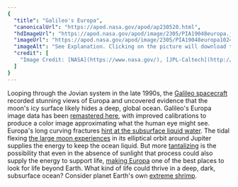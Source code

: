 ```yaml
---
{
  "title": "Galileo's Europa",
  "canonicalUrl": "https://apod.nasa.gov/apod/ap230520.html",
  "hdImageUrl": "https://apod.nasa.gov/apod/image/2305/PIA19048europa.jpg",
  "imageUrl": "https://apod.nasa.gov/apod/image/2305/PIA19048europa1024.jpg",
  "imageAlt": "See Explanation. Clicking on the picture will download the highest resolution version available.",
  "credit": [
    "Image Credit: [NASA](https://www.nasa.gov/), [JPL-Caltech](http://www.jpl.nasa.gov/), [SETI Institute](http://www.seti.org/), Cynthia Phillips, Marty Valenti"
  ]
}
---
```


Looping through the Jovian system in the late 1990s, the [Galileo spacecraft](https://solarsystem.nasa.gov/galileo/) recorded stunning views of Europa and uncovered evidence that the moon's icy surface likely hides a deep, global ocean. Galileo's Europa image data has been [remastered here](https://photojournal.jpl.nasa.gov/catalog/?IDNumber=PIA19048), with improved calibrations to produce a color image approximating what the human eye might see. Europa's long curving fractures [hint at the subsurface liquid water](https://www.nasa.gov/feature/goddard/2019/nasa-scientists-confirm-water-vapor-on-europa). The tidal flexing [the large moon experiences](https://apod.nasa.gov/apod/ap160401.html) in its elliptical orbit around Jupiter supplies the energy to keep the ocean liquid. But more [tantalizing](https://apod.nasa.gov/apod/ap140919.html) is the possibility that even in the absence of sunlight that process could also supply the energy to support life, [making Europa](https://europa.nasa.gov/) one of the best places to look for life beyond Earth. What kind of life could thrive in a deep, dark, subsurface ocean? Consider planet Earth's own [extreme shrimp](https://www.nasa.gov/jpl/extreme-shrimp-may-hold-clues-to-alien-life/).
